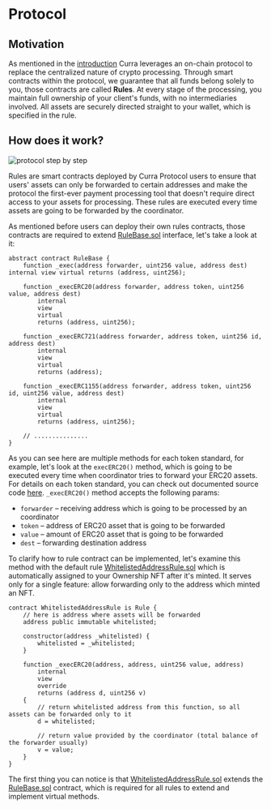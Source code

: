 # Protocol

## Motivation

As mentioned in the [introduction](/obsidian/what_is_curra.md) Curra leverages an on-chain protocol to replace the centralized nature of crypto processing. Through smart contracts within the protocol, we guarantee that all funds belong solely to you, those contracts are called **Rules**. At every stage of the processing, you maintain full ownership of your client's funds, with no intermediaries involved. All assets are securely directed straight to your wallet, which is specified in the rule.

## How does it work?

![protocol step by step](/obsidian/images/protocol_step_by_step.jpg)

Rules are smart contracts deployed by Curra Protocol users to ensure that users' assets can only be forwarded to certain addresses and make the protocol the first-ever payment processing tool that doesn't require direct access to your assets for processing. These rules are executed every time assets are going to be forwarded by the coordinator.

As mentioned before users can deploy their own rules contracts, those contracts are required to extend <a href="https://github.com/curra-web3/contracts/blob/main/src/RuleBase.sol" target="_blank">RuleBase.sol</a> interface, let's take a look at it:
```
abstract contract RuleBase {
    function _exec(address forwarder, uint256 value, address dest) internal view virtual returns (address, uint256);

    function _execERC20(address forwarder, address token, uint256 value, address dest)
        internal
        view
        virtual
        returns (address, uint256);

    function _execERC721(address forwarder, address token, uint256 id, address dest)
        internal
        view
        virtual
        returns (address);

    function _execERC1155(address forwarder, address token, uint256 id, uint256 value, address dest)
        internal
        view
        virtual
        returns (address, uint256);

    // ...............
}
```

As you can see here are multiple methods for each token standard, for example, let's look at the `execERC20()` method, which is going to be executed every time when coordinator tries to forward your ERC20 assets. For details on each token standard, you can check out documented source code <a href="https://github.com/curra-web3/contracts/blob/main/src/RuleBase.sol" target="_blank">here</a>. `_execERC20()` method accepts the following params:

- `forwarder` – receiving address which is going to be processed by an coordinator
- `token` – address of ERC20 asset that is going to be forwarded
- `value` – amount of ERC20 asset that is going to be forwarded
- `dest` – forwarding destination address

To clarify how to rule contract can be implemented, let's examine this method with the default rule <a href="https://github.com/curra-web3/contracts/blob/main/src/WhitelistedAddressRule.sol" target="_blank">WhitelistedAddressRule.sol</a> which is automatically assigned to your Ownership NFT after it's minted. It serves only for a single feature: allow forwarding only to the address which minted an NFT.

```
contract WhitelistedAddressRule is Rule {
    // here is address where assets will be forwarded
    address public immutable whitelisted;

    constructor(address _whitelisted) {
        whitelisted = _whitelisted;
    }

    function _execERC20(address, address, uint256 value, address)
        internal
        view
        override
        returns (address d, uint256 v)
    {
        // return whitelisted address from this function, so all assets can be forwarded only to it
        d = whitelisted;

        // return value provided by the coordinator (total balance of the forwarder usually)
        v = value;
    }
}
```
The first thing you can notice is that <a href="https://github.com/curra-web3/contracts/blob/main/src/WhitelistedAddressRule.sol" target="_blank">WhitelistedAddressRule.sol</a> extends the [RuleBase.sol](https://github.com/curra-web3/contracts/blob/main/src/RuleBase.sol) contract, which is required for all rules to extend and implement virtual methods.
